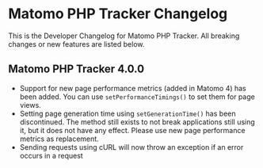 # Matomo PHP Tracker Changelog

This is the Developer Changelog for Matomo PHP Tracker. All breaking changes or new features are listed below.


## Matomo PHP Tracker 4.0.0

- Support for new page performance metrics (added in Matomo 4) has been added. You can use `setPerformanceTimings()` to set them for page views.
- Setting page generation time using `setGenerationTime()` has been discontinued. The method still exists to not break applications still using it, but it does not have any effect. Please use new page performance metrics as replacement.
- Sending requests using cURL will now throw an exception if an error occurs in a request